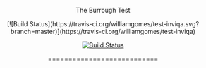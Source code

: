 <p align="center">The Burrough Test</p>
<p align="center">
[![Build Status](https://travis-ci.org/williamgomes/test-inviqa.svg?branch=master)](https://travis-ci.org/williamgomes/test-inviqa)
</p>
<p align="center">
<a href="https://travis-ci.org/williamgomes/test-inviqa"><img src="https://travis-ci.org/williamgomes/test-inviqa.svg?branch=master" alt="Build Status"></a>
<p align="center">===========================</p>